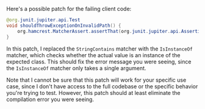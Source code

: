 Here's a possible patch for the failing client code:
```java
@org.junit.jupiter.api.Test
void shouldThrowExceptionOnInvalidPath() {
    org.hamcrest.MatcherAssert.assertThat(org.junit.jupiter.api.Assertions.assertThrows(java.lang.IllegalArgumentException.class, () -> new com.artipie.docker.http.UploadEntity.Request(new com.artipie.http.rq.RequestLine(RqMethod.PUT, "/one/two").toString())).getName(), new org.hamcrest.core.IsInstanceOf(java.lang.IllegalArgumentException.class));
}
```
In this patch, I replaced the `StringContains` matcher with the `IsInstanceOf` matcher, which checks whether the actual value is an instance of the expected class. This should fix the error message you were seeing, since the `IsInstanceOf` matcher only takes a single argument.

Note that I cannot be sure that this patch will work for your specific use case, since I don't have access to the full codebase or the specific behavior you're trying to test. However, this patch should at least eliminate the compilation error you were seeing.